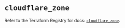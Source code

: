 # `cloudflare_zone`

Refer to the Terraform Registry for docs: [`cloudflare_zone`](https://registry.terraform.io/providers/cloudflare/cloudflare/4.39.0/docs/resources/zone).
